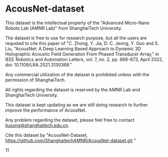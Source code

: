 # AcousNet-dataset

This dataset is the intellectual property of the "Advanced Micro-Nano Robots Lab (AMNR Lab)" from ShanghaiTech University.

The dataset is free to use for research purpose, but all the users are requsted to cite this paper of "C. Zhong, Y. Jia, D. C. Jeong, Y. Guo and S. Liu, "AcousNet: A Deep Learning Based Approach to Dynamic 3D Holographic Acoustic Field Generation From Phased Transducer Array," in IEEE Robotics and Automation Letters, vol. 7, no. 2, pp. 666-673, April 2022, doi: 10.1109/LRA.2021.3130368."

Any commercial utilization of the dataset is prohibited unless with the permission of ShanghaiTech.

All rights regarding the dataset is reserved by the AMNR Lab and ShanghaiTech University.

This dataset is kept updating as we are still doing research to further improve the performance of AcousNet.

Any problem regarding the dataset, please feel free to contact liusong@shanghaitech.edu.cn.

Cite this dataset by "AcousNet-Dataset, https://github.com/ShanghaitechAMNR/AcousNet-dataset.git "


11
